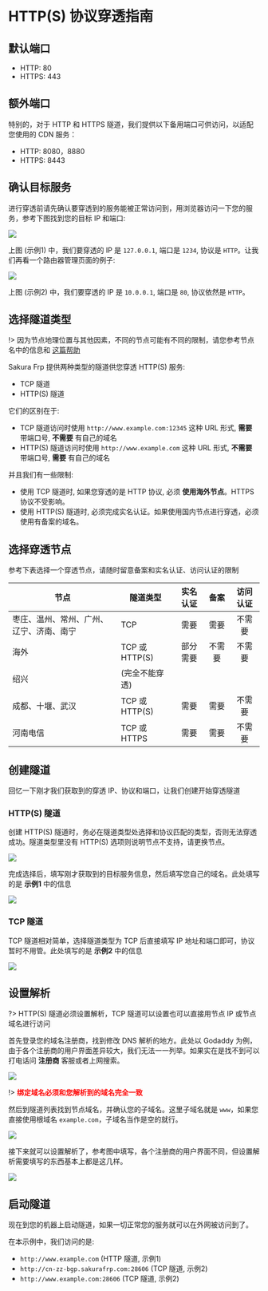 # HTTP(S) 协议穿透指南

## 默认端口
+ HTTP: 80
+ HTTPS: 443

## 额外端口

特别的，对于 HTTP 和 HTTPS 隧道，我们提供以下备用端口可供访问，以适配您使用的 CDN 服务：
+ HTTP: 8080，8880
+ HTTPS: 8443

## 确认目标服务

进行穿透前请先确认要穿透到的服务能被正常访问到，用浏览器访问一下您的服务，参考下图找到您的目标 IP 和端口:

![](./_images/http-1.png)

上图 (示例1) 中，我们要穿透的 IP 是 `127.0.0.1`, 端口是 `1234`, 协议是 `HTTP`。让我们再看一个路由器管理页面的例子:

![](./_images/http-2.png)

上图 (示例2) 中，我们要穿透的 IP 是 `10.0.0.1`, 端口是 `80`, 协议依然是 `HTTP`。

## 选择隧道类型

!> 因为节点地理位置与其他因素，不同的节点可能有不同的限制，请您参考节点名中的信息和 [这篇帮助](/faq/realname#实名认证到底可以做什么)

Sakura Frp 提供两种类型的隧道供您穿透 HTTP(S) 服务:
+ TCP 隧道
+ HTTP(S) 隧道

它们的区别在于:
+ TCP 隧道访问时使用 `http://www.example.com:12345` 这种 URL 形式, **需要** 带端口号, **不需要** 有自己的域名
+ HTTP(S) 隧道访问时使用 `http://www.example.com` 这种 URL 形式, **不需要** 带端口号, **需要** 有自己的域名

并且我们有一些限制:
+ 使用 TCP 隧道时, 如果您穿透的是 HTTP 协议, 必须 **使用海外节点**。HTTPS 协议不受影响。
+ 使用 HTTP(S) 隧道时, 必须完成实名认证。如果使用国内节点进行穿透，必须使用有备案的域名。

## 选择穿透节点

参考下表选择一个穿透节点，请随时留意备案和实名认证、访问认证的限制

| 节点                                    | 隧道类型        | 实名认证 | 备案     | 访问认证 |
| --------------------------------------- | --------------- | :------: | :------: | :------: |
| 枣庄、温州、常州、广州、辽宁、济南、南宁 | TCP             | 需要     | 需要     | 不需要   |
| 海外                                    | TCP 或 HTTP(S)  | 部分需要 | 不需要   | 不需要   |
| 绍兴                                    | (完全不能穿透)  |          |          |          |
| 成都、十堰、武汉                        | TCP 或 HTTP(S)  | 需要     | 需要     | 不需要   |
| 河南电信                                | TCP 或 HTTPS    | 需要     | 需要     | 不需要   |

## 创建隧道

回忆一下刚才我们获取到的穿透 IP、协议和端口，让我们创建开始穿透隧道

### HTTP(S) 隧道

创建 HTTP(S) 隧道时，务必在隧道类型处选择和协议匹配的类型，否则无法穿透成功。隧道类型里没有 HTTP(S) 选项则说明节点不支持，请更换节点。

![](./_images/http-4.png)

完成选择后，填写刚才获取到的目标服务信息，然后填写您自己的域名。此处填写的是 **示例1** 中的信息

![](./_images/http-5.png)

### TCP 隧道

TCP 隧道相对简单，选择隧道类型为 TCP 后直接填写 IP 地址和端口即可，协议暂时不用管。此处填写的是 **示例2** 中的信息

![](./_images/http-6.png)

## 设置解析

?> HTTP(S) 隧道必须设置解析，TCP 隧道可以设置也可以直接用节点 IP 或节点域名进行访问

首先登录您的域名注册商，找到修改 DNS 解析的地方。此处以 Godaddy 为例，由于各个注册商的用户界面差异较大，我们无法一一列举。如果实在是找不到可以打电话问 **注册商** 客服或者上网搜索。

![](./_images/http-7.png)

!> <strong style="color: red">绑定域名必须和您解析到的域名完全一致</strong>

然后到隧道列表找到节点域名，并确认您的子域名。这里子域名就是 `www`，如果您直接使用根域名 `example.com`，子域名当作是空的就行。

![](./_images/http-8.png)

接下来就可以设置解析了，参考图中填写，各个注册商的用户界面不同，但设置解析需要填写的东西基本上都是这几样。

![](./_images/http-9.png)

## 启动隧道

现在到您的机器上启动隧道，如果一切正常您的服务就可以在外网被访问到了。

在本示例中，我们访问的是:
+ `http://www.example.com` (HTTP 隧道, 示例1)
+ `http://cn-zz-bgp.sakurafrp.com:28606` (TCP 隧道, 示例2)
+ `http://www.example.com:28606` (TCP 隧道, 示例2)
